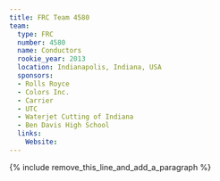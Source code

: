 ```yaml
---
title: FRC Team 4580
team:
  type: FRC
  number: 4580
  name: Conductors
  rookie_year: 2013
  location: Indianapolis, Indiana, USA
  sponsors:
  - Rolls Royce
  - Colors Inc.
  - Carrier
  - UTC
  - Waterjet Cutting of Indiana
  - Ben Davis High School
  links:
    Website:
---
```


{% include remove_this_line_and_add_a_paragraph %}